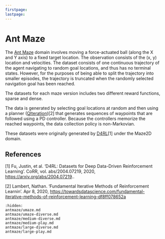 ```yaml
---
firstpage:
lastpage:
---
```


# Ant Maze

The [Ant Maze](https://robotics.farama.org/envs/maze/point_maze/) domain involves moving a force-actuated ball (along the X and Y axis) to a fixed target location. The observation consists of the (x, y) location and velocities. The dataset consists of one continuous trajectory of the agent navigating to random goal locations, and thus has no terminal states. However, for the purposes of being able to split the trajectory into smaller episodes, the trajectory is truncated when the randomly selected navigation goal has been reached.

The datasets for each maze version includes two different reward functions, sparse and dense.

The data is generated by selecting goal locations at random and then using a planner ([QIteration](https://towardsdatascience.com/fundamental-iterative-methods-of-reinforcement-learning-df8ff078652a))[2] that generates sequences of waypoints that are followed using a PD
controller. Because the controllers memorize the reached waypoints, the data collection policy is non-Markovian.

These datasets were originally generated by [D4RL](https://github.com/Farama-Foundation/D4RL/wiki/Tasks#maze2d)[1] under the Maze2D domain.

## References

[1] Fu, Justin, et al. ‘D4RL: Datasets for Deep Data-Driven Reinforcement Learning’. CoRR, vol. abs/2004.07219, 2020, https://arxiv.org/abs/2004.07219..

[2] Lambert, Nathan. ‘Fundamental Iterative Methods of Reinforcement Learnin’. Apr 8, 2020, https://towardsdatascience.com/fundamental-iterative-methods-of-reinforcement-learning-df8ff078652a


```{toctree}
:hidden:
antmaze/umaze.md
antmaze/umaze-diverse.md
antmaze/medium-diverse.md
antmaze/medium-play.md
antmaze/large-diverse.md
antmaze/large-play.md
```
